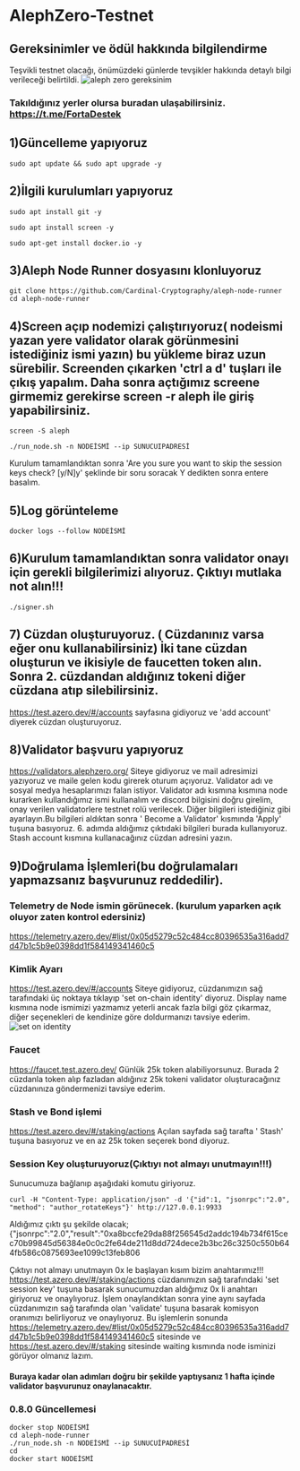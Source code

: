 # AlephZero-Testnet
## Gereksinimler ve ödül hakkında bilgilendirme
Teşvikli testnet olacağı, önümüzdeki günlerde tevşikler hakkında detaylı bilgi verileceği belirtildi.
![aleph zero gereksinim](https://user-images.githubusercontent.com/101218992/200110712-e6810440-73d6-49fc-8297-b83d5a8427f1.jpeg)
 
 ### Takıldığınız yerler olursa buradan ulaşabilirsiniz. https://t.me/FortaDestek

## 1)Güncelleme yapıyoruz
```
sudo apt update && sudo apt upgrade -y
```
## 2)İlgili kurulumları yapıyoruz
```
sudo apt install git -y
```
```
sudo apt install screen -y
```
```
sudo apt-get install docker.io -y
```
## 3)Aleph Node Runner dosyasını klonluyoruz
```
git clone https://github.com/Cardinal-Cryptography/aleph-node-runner
cd aleph-node-runner
```
## 4)Screen açıp nodemizi çalıştırıyoruz( nodeismi yazan yere validator olarak görünmesini istediğiniz ismi yazın) bu yükleme biraz uzun sürebilir. Screenden çıkarken 'ctrl a d' tuşları ile çıkış yapalım. Daha sonra açtığımız screene girmemiz gerekirse screen -r aleph  ile giriş yapabilirsiniz.
```
screen -S aleph
```
```
./run_node.sh -n NODEİSMİ --ip SUNUCUIPADRESİ
```
Kurulum tamamlandıktan sonra 'Are you sure you want to skip the session keys check? [y/N]y' şeklinde bir soru soracak  Y dedikten sonra entere basalım. 

## 5)Log görünteleme
```
docker logs --follow NODEİSMİ
```
## 6)Kurulum tamamlandıktan sonra validator onayı için gerekli bilgilerimizi alıyoruz. Çıktıyı mutlaka not alın!!!
```
./signer.sh
```
## 7) Cüzdan oluşturuyoruz. ( Cüzdanınız varsa eğer onu kullanabilirsiniz) İki tane cüzdan oluşturun ve ikisiyle de faucetten token alın. Sonra 2. cüzdandan aldığınız tokeni diğer cüzdana atıp silebilirsiniz.
https://test.azero.dev/#/accounts sayfasına gidiyoruz ve 'add account' diyerek cüzdan oluşturuyoruz. 
## 8)Validator başvuru yapıyoruz
https://validators.alephzero.org/
Siteye gidiyoruz ve mail adresimizi yazıyoruz ve maile gelen kodu girerek oturum açıyoruz.  Validator adı ve  sosyal medya hesaplarımızı falan istiyor. Validator adı kısmına kısmına node kurarken kullandığımız ismi kullanalım ve discord bilgisini doğru girelim, onay verilen validatorlere testnet rolü verilecek. Diğer bilgileri istediğiniz gibi ayarlayın.Bu bilgileri aldıktan sonra ' Become a Validator' kısmında 'Apply' tuşuna basıyoruz.  6. adımda aldığımız çıktıdaki bilgileri burada kullanıyoruz. Stash account kısmına kullanacağınız cüzdan adresini yazın.
## 9)Doğrulama İşlemleri(bu doğrulamaları yapmazsanız başvurunuz reddedilir).
### Telemetry de Node ismin görünecek. (kurulum yaparken açık oluyor zaten kontrol edersiniz)
https://telemetry.azero.dev/#list/0x05d5279c52c484cc80396535a316add7d47b1c5b9e0398dd1f584149341460c5
### Kimlik Ayarı
https://test.azero.dev/#/accounts  Siteye gidiyoruz, cüzdanımızın sağ tarafındaki üç noktaya tıklayıp 'set on-chain identity' diyoruz. Display name kısmına node ismimizi yazmamız yeterli ancak fazla bilgi göz çıkarmaz, diğer seçenekleri de kendinize göre doldurmanızı tavsiye ederim.
![set on identity](https://user-images.githubusercontent.com/101218992/200088300-7e415edc-7871-4bc8-989f-8f304017ec3a.png)
### Faucet
https://faucet.test.azero.dev/ Günlük 25k token alabiliyorsunuz. Burada 2 cüzdanla token alıp fazladan aldığınız 25k tokeni validator oluşturacağınız cüzdanınıza göndermenizi tavsiye ederim.
### Stash ve Bond işlemi
https://test.azero.dev/#/staking/actions Açılan sayfada sağ tarafta ' Stash' tuşuna basıyoruz ve en az 25k token seçerek bond diyoruz.
### Session Key oluşturuyoruz(Çıktıyı not almayı unutmayın!!!)
Sunucumuza bağlanıp aşağıdaki komutu giriyoruz.
```
curl -H "Content-Type: application/json" -d '{"id":1, "jsonrpc":"2.0", "method": "author_rotateKeys"}' http://127.0.0.1:9933
```

Aldığımız çıktı şu şekilde olacak;
{"jsonrpc":"2.0","result":"0xa8bccfe29da88f256545d2addc194b734f615cec70b99845d56384e0c0c2fe64de211d8dd724dece2b3bc26c3250c550b644fb586c0875693ee1099c13feb806

Çıktıyı not almayı unutmayın 0x le başlayan kısım bizim anahtarımız!!!
https://test.azero.dev/#/staking/actions   cüzdanımızın sağ tarafındaki 'set session key' tuşuna basarak sunucumuzdan aldığımız 0x li anahtarı giriyoruz ve onaylıyoruz.
İşlem onaylandıktan sonra yine aynı sayfada cüzdanımızın sağ tarafında olan 'validate' tuşuna basarak komisyon oranımızı belirliyoruz ve onaylıyoruz. 
Bu işlemlerin sonunda https://telemetry.azero.dev/#list/0x05d5279c52c484cc80396535a316add7d47b1c5b9e0398dd1f584149341460c5 sitesinde ve https://test.azero.dev/#/staking sitesinde waiting kısmında node isminizi  görüyor olmanız lazım.
#### Buraya kadar olan adımları doğru bir şekilde yaptıysanız 1 hafta içinde validator başvurunuz onaylanacaktır.

### 0.8.0 Güncellemesi
```
docker stop NODEİSMİ 
cd aleph-node-runner
./run_node.sh -n NODEİSMİ --ip SUNUCUİPADRESİ 
cd
docker start NODEİSMİ
```

